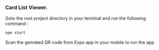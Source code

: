 ### Card List Viewer.

Goto the root project directory in your terminal and run the following command :

```bash
npm start
```

Scan the genrated QR code from Expo app in your mobile to run the app
